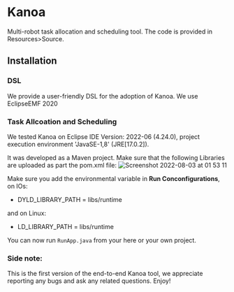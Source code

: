 # Kanoa

Multi-robot task allocation and scheduling tool. The code is provided in Resources>Source.

## Installation

### DSL
We provide a user-friendly DSL for the adoption of Kanoa. We use EclipseEMF 2020


### Task Allcoation and Scheduling
We tested Kanoa on Eclipse IDE Version: 2022-06 (4.24.0), project execution environment 'JavaSE-1,8' (JRE[17.0.2]).

It was developed as a Maven project. Make sure that the following Libraries are uploaded as part the pom.xml file:
![Screenshot 2022-08-03 at 01 53 11](https://user-images.githubusercontent.com/63869574/182501198-00b894b8-d11c-48a2-91cf-33b5a827c4e7.png)

Make sure you add the environmental variable in __Run Conconfigurations__, on IOs:
- DYLD_LIBRARY_PATH = libs/runtime

and on Linux:
- LD_LIBRARY_PATH = libs/runtime

You can now run ```RunApp.java``` from your here or your own project.

### Side note:
This is the first version of the end-to-end Kanoa tool, we appreciate reporting any bugs and ask any related questions.
Enjoy!
